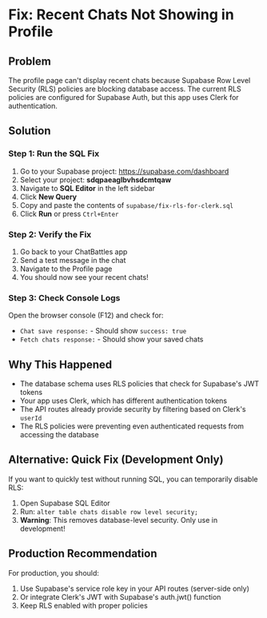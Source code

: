 # Fix: Recent Chats Not Showing in Profile

## Problem
The profile page can't display recent chats because Supabase Row Level Security (RLS) policies are blocking database access. The current RLS policies are configured for Supabase Auth, but this app uses Clerk for authentication.

## Solution

### Step 1: Run the SQL Fix
1. Go to your Supabase project: https://supabase.com/dashboard
2. Select your project: **sdqpaeaglbvhsdcmtqaw**
3. Navigate to **SQL Editor** in the left sidebar
4. Click **New Query**
5. Copy and paste the contents of `supabase/fix-rls-for-clerk.sql`
6. Click **Run** or press `Ctrl+Enter`

### Step 2: Verify the Fix
1. Go back to your ChatBattles app
2. Send a test message in the chat
3. Navigate to the Profile page
4. You should now see your recent chats!

### Step 3: Check Console Logs
Open the browser console (F12) and check for:
- `Chat save response:` - Should show `success: true`
- `Fetch chats response:` - Should show your saved chats

## Why This Happened
- The database schema uses RLS policies that check for Supabase's JWT tokens
- Your app uses Clerk, which has different authentication tokens
- The API routes already provide security by filtering based on Clerk's `userId`
- The RLS policies were preventing even authenticated requests from accessing the database

## Alternative: Quick Fix (Development Only)
If you want to quickly test without running SQL, you can temporarily disable RLS:

1. Open Supabase SQL Editor
2. Run: `alter table chats disable row level security;`
3. **Warning**: This removes database-level security. Only use in development!

## Production Recommendation
For production, you should:
1. Use Supabase's service role key in your API routes (server-side only)
2. Or integrate Clerk's JWT with Supabase's auth.jwt() function
3. Keep RLS enabled with proper policies
